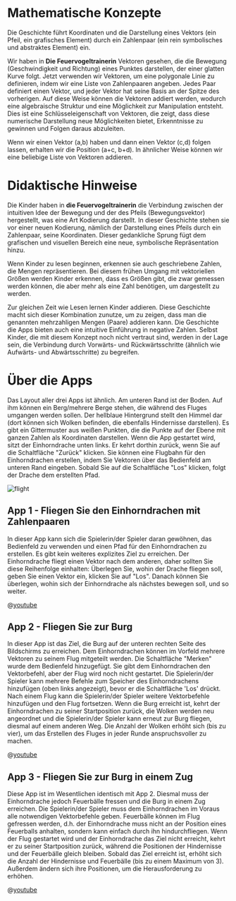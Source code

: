 # Mathematische Konzepte
Die Geschichte führt Koordinaten und die Darstellung eines Vektors (ein Pfeil, ein grafisches Element) durch ein Zahlenpaar (ein rein symbolisches und abstraktes Element) ein.

Wir haben in **Die Feuervogeltrainerin** Vektoren gesehen, die die Bewegung (Geschwindigkeit und Richtung) eines Punktes darstellen, der einer glatten Kurve folgt. Jetzt verwenden wir Vektoren, um eine polygonale Linie zu definieren, indem wir eine Liste von Zahlenpaaren angeben. Jedes Paar definiert einen Vektor, und jeder Vektor hat seine Basis an der Spitze des vorherigen. Auf diese Weise können die Vektoren addiert werden, wodurch eine algebraische Struktur und eine Möglichkeit zur Manipulation entsteht. Dies ist eine Schlüsseleigenschaft von Vektoren, die zeigt, dass diese numerische Darstellung neue Möglichkeiten bietet, Erkenntnisse zu gewinnen und Folgen daraus abzuleiten.

Wenn wir einen Vektor (a,b) haben und dann einen Vektor (c,d) folgen lassen, erhalten wir die Position (a+c, b+d). In ähnlicher Weise können wir eine beliebige Liste von Vektoren addieren. 

# Didaktische Hinweise
Die Kinder haben in **die Feuervogeltrainerin** die Verbindung zwischen der intuitiven Idee der Bewegung und der des Pfeils (Bewegungsvektor) hergestellt, was eine Art Kodierung darstellt. In dieser Geschichte stehen sie vor einer neuen Kodierung, nämlich der Darstellung eines Pfeils durch ein Zahlenpaar, seine Koordinaten. Dieser gedankliche Sprung fügt dem grafischen und visuellen Bereich eine neue, symbolische Repräsentation hinzu.

Wenn Kinder zu lesen beginnen, erkennen sie auch geschriebene Zahlen, die Mengen repräsentieren. Bei diesem frühen Umgang mit vektoriellen Größen werden Kinder erkennen, dass es Größen gibt, die zwar gemessen werden können, die aber mehr als eine Zahl benötigen, um dargestellt zu werden.

Zur gleichen Zeit wie Lesen lernen Kinder addieren. Diese Geschichte macht sich dieser Kombination zunutze, um zu zeigen, dass man die genannten mehrzahligen Mengen (Paare) addieren kann. Die Geschichte die Apps bieten auch eine intuitive Einführung in negative Zahlen. Selbst Kinder, die mit diesem Konzept noch nicht vertraut sind, werden in der Lage sein, die Verbindung durch Vorwärts- und Rückwärtsschritte (ähnlich wie Aufwärts- und Abwärtsschritte) zu begreifen.

# Über die Apps
Das Layout aller drei Apps ist ähnlich. Am unteren Rand ist der Boden. Auf ihm können ein Berg/mehrere Berge stehen, die während des Fluges umgangen werden sollen. Der hellblaue Hintergrund stellt den Himmel dar (dort können sich Wolken befinden, die ebenfalls Hindernisse darstellen). Es gibt ein Gittermuster aus weißen Punkten, die die Punkte auf der Ebene mit ganzen Zahlen als Koordinaten darstellen. Wenn die App gestartet wird, sitzt der Einhorndrache unten links. Er kehrt dorthin zurück, wenn Sie auf die Schaltfläche "Zurück" klicken. Sie können eine Flugbahn für den Einhorndrachen erstellen, indem Sie Vektoren über das Bedienfeld am unteren Rand eingeben. Sobald Sie auf die Schaltfläche "Los" klicken, folgt der Drache dem erstellten Pfad.

![flight](/stories/fire-2/img/_align-center_/flight.png)


## App 1 - Fliegen Sie den Einhorndrachen mit Zahlenpaaren

In dieser App kann sich die Spielerin/der Spieler daran gewöhnen, das Bedienfeld zu verwenden und einen Pfad für den Einhorndrachen zu erstellen. Es gibt kein weiteres explizites Ziel zu erreichen. Der Einhorndrache fliegt einen Vektor nach dem anderen, daher sollten Sie diese Reihenfolge einhalten: Überlegen Sie, wohin der Drache fliegen soll, geben Sie einen Vektor ein, klicken Sie auf "Los". Danach können Sie überlegen, wohin sich der Einhorndrache als nächstes bewegen soll, und so weiter.

@[youtube](bI3p7GuIWUw?_align-center_)

## App 2 - Fliegen Sie zur Burg

In dieser App ist das Ziel, die Burg auf der unteren rechten Seite des Bildschirms zu erreichen. Dem Einhorndrachen können im Vorfeld mehrere Vektoren zu seinem Flug mitgeteilt werden. Die Schaltfläche "Merken" wurde dem Bedienfeld hinzugefügt. Sie gibt dem Einhorndrachen den Vektorbefehl, aber der Flug wird noch nicht gestartet. Die Spielerin/der Spieler kann mehrere Befehle zum Speicher des Einhorndrachens hinzufügen (oben links angezeigt), bevor er die Schaltfläche 'Los' drückt. Nach einem Flug kann die Spielerin/der Spieler weitere Vektorbefehle hinzufügen und den Flug fortsetzen. Wenn die Burg erreicht ist, kehrt der Einhorndrachen zu seiner Startposition zurück, die Wolken werden neu angeordnet und die Spielerin/der Spieler kann erneut zur Burg fliegen, diesmal auf einem anderen Weg. Die Anzahl der Wolken erhöht sich (bis zu vier), um das Erstellen des Fluges in jeder Runde anspruchsvoller zu machen.

@[youtube](lF0J5v_--9E?_align-center_)

## App 3 - Fliegen Sie zur Burg in einem Zug	

Diese App ist im Wesentlichen identisch mit App 2. Diesmal muss der Einhorndrache jedoch Feuerbälle fressen und die Burg in einem Zug erreichen. Die Spielerin/der Spieler muss dem Einhorndrachen im Voraus alle notwendigen Vektorbefehle geben. Feuerbälle können im Flug gefressen werden, d.h. der Einhorndrache muss nicht an der Position eines Feuerballs anhalten, sondern kann einfach durch ihn hindurchfliegen. Wenn der Flug gestartet wird und der Einhorndrache das Ziel nicht erreicht, kehrt er zu seiner Startposition zurück, während die Positionen der Hindernisse und der Feuerbälle gleich bleiben. Sobald das Ziel erreicht ist, erhöht sich die Anzahl der Hindernisse und Feuerbälle (bis zu einem Maximum von 3). Außerdem ändern sich ihre Positionen, um die Herausforderung zu erhöhen.

@[youtube](cWujLpATMPI?_align-center_)

